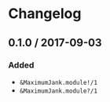 # Changelog

## 0.1.0 / 2017-09-03 
### Added
- `&MaximumJank.module!/1`
- `&MaximumJank.module?/1`
